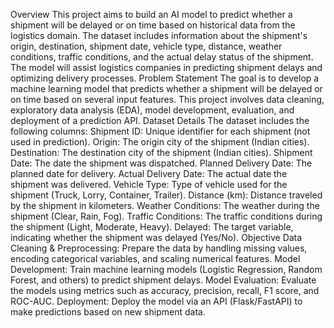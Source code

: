 Overview
This project aims to build an AI model to predict whether a shipment will be delayed or on time based on historical data from the logistics domain. The dataset includes information about the shipment's origin, destination, shipment date, vehicle type, distance, weather conditions, traffic conditions, and the actual delay status of the shipment. The model will assist logistics companies in predicting shipment delays and optimizing delivery processes.
Problem Statement
The goal is to develop a machine learning model that predicts whether a shipment will be delayed or on time based on several input features. This project involves data cleaning, exploratory data analysis (EDA), model development, evaluation, and deployment of a prediction API.
Dataset Details
The dataset includes the following columns:
Shipment ID: Unique identifier for each shipment (not used in prediction).
Origin: The origin city of the shipment (Indian cities).
Destination: The destination city of the shipment (Indian cities).
Shipment Date: The date the shipment was dispatched.
Planned Delivery Date: The planned date for delivery.
Actual Delivery Date: The actual date the shipment was delivered.
Vehicle Type: Type of vehicle used for the shipment (Truck, Lorry, Container, Trailer).
Distance (km): Distance traveled by the shipment in kilometers.
Weather Conditions: The weather during the shipment (Clear, Rain, Fog).
Traffic Conditions: The traffic conditions during the shipment (Light, Moderate, Heavy).
Delayed: The target variable, indicating whether the shipment was delayed (Yes/No).
Objective
Data Cleaning & Preprocessing: Prepare the data by handling missing values, encoding categorical variables, and scaling numerical features.
Model Development: Train machine learning models (Logistic Regression, Random Forest, and others) to predict shipment delays.
Model Evaluation: Evaluate the models using metrics such as accuracy, precision, recall, F1 score, and ROC-AUC.
Deployment: Deploy the model via an API (Flask/FastAPI) to make predictions based on new shipment data.

